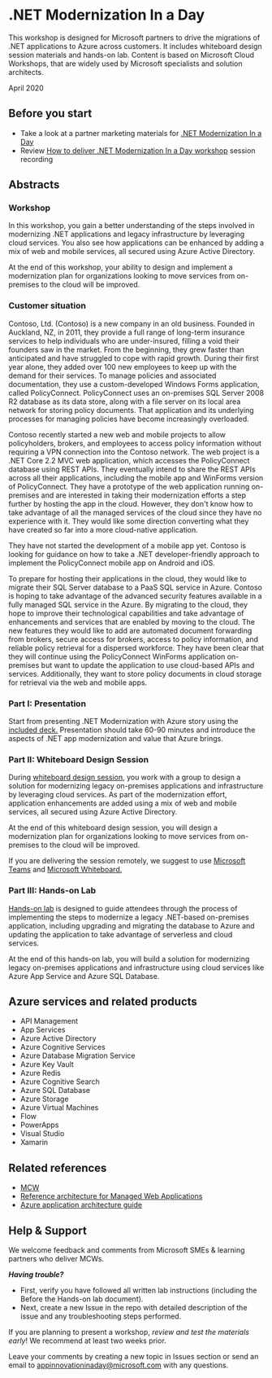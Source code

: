 # .NET Modernization In a Day

This workshop is designed for Microsoft partners to drive the migrations of .NET applications to Azure across customers. It includes whiteboard design session materials and hands-on lab. Content is based on Microsoft Cloud Workshops, that are widely used by Microsoft specialists and solution architects.

April 2020

## Before you start

- Take a look at a partner marketing materials for [.NET Modernization In a Day](https://partner.microsoft.com/en-us/asset/collection/net-modernization-in-a-day)
- Review [How to deliver .NET Modernization In a Day workshop](https://note.microsoft.com/US-NOGEP-WBNR-FY20-04Apr-28-AppModernization-SRDEM17754_Registration.html) session recording

## Abstracts

### Workshop

In this workshop, you gain a better understanding of the steps involved in modernizing .NET applications and legacy infrastructure by leveraging cloud services. You also see how applications can be enhanced by adding a mix of web and mobile services, all secured using Azure Active Directory.

At the end of this workshop, your ability to design and implement a modernization plan for organizations looking to move services from on-premises to the cloud will be improved.

### Customer situation

Contoso, Ltd. (Contoso) is a new company in an old business. Founded in Auckland, NZ, in 2011, they provide a full range of long-term insurance services to help individuals who are under-insured, filling a void their founders saw in the market. From the beginning, they grew faster than anticipated and have struggled to cope with rapid growth. During their first year alone, they added over 100 new employees to keep up with the demand for their services. To manage policies and associated documentation, they use a custom-developed Windows Forms application, called PolicyConnect. PolicyConnect uses an on-premises SQL Server 2008 R2 database as its data store, along with a file server on its local area network for storing policy documents. That application and its underlying processes for managing policies have become increasingly overloaded.

Contoso recently started a new web and mobile projects to allow policyholders, brokers, and employees to access policy information without requiring a VPN connection into the Contoso network. The web project is a .NET Core 2.2 MVC web application, which accesses the PolicyConnect database using REST APIs. They eventually intend to share the REST APIs across all their applications, including the mobile app and WinForms version of PolicyConnect. They have a prototype of the web application running on-premises and are interested in taking their modernization efforts a step further by hosting the app in the cloud. However, they don't know how to take advantage of all the managed services of the cloud since they have no experience with it. They would like some direction converting what they have created so far into a more cloud-native application.

They have not started the development of a mobile app yet. Contoso is looking for guidance on how to take a .NET developer-friendly approach to implement the PolicyConnect mobile app on Android and iOS.

To prepare for hosting their applications in the cloud, they would like to migrate their SQL Server database to a PaaS SQL service in Azure. Contoso is hoping to take advantage of the advanced security features available in a fully managed SQL service in the Azure. By migrating to the cloud, they hope to improve their technological capabilities and take advantage of enhancements and services that are enabled by moving to the cloud. The new features they would like to add are automated document forwarding from brokers, secure access for brokers, access to policy information, and reliable policy retrieval for a dispersed workforce. They have been clear that they will continue using the PolicyConnect WinForms application on-premises but want to update the application to use cloud-based APIs and services. Additionally, they want to store policy documents in cloud storage for retrieval via the web and mobile apps.

### Part I: Presentation
Start from presenting .NET Modernization with Azure story using the [included deck.](Presentation) Presentation should take 60-90 minutes and introduce the aspects of .NET app modernization and value that Azure brings.

### Part II: Whiteboard Design Session

During [whiteboard design session](Whiteboard%20design%20session), you work with a group to design a solution for modernizing legacy on-premises applications and infrastructure by leveraging cloud services. As part of the modernization effort, application enhancements are added using a mix of web and mobile services, all secured using Azure Active Directory.

At the end of this whiteboard design session, you will design a modernization plan for organizations looking to move services from on-premises to the cloud will be improved.

If you are delivering the session remotely, we suggest to use [Microsoft Teams](https://products.office.com/microsoft-teams) and [Microsoft Whiteboard.](https://whiteboard.microsoft.com)

### Part III: Hands-on Lab

[Hands-on lab](Hands-on%20lab) is designed to guide attendees through the process of implementing the steps to modernize a legacy .NET-based on-premises application, including upgrading and migrating the database to Azure and updating the application to take advantage of serverless and cloud services.

At the end of this hands-on lab, you will build a solution for modernizing legacy on-premises applications and infrastructure using cloud services like Azure App Service and Azure SQL Database.

## Azure services and related products

- API Management
- App Services
- Azure Active Directory
- Azure Cognitive Services
- Azure Database Migration Service
- Azure Key Vault
- Azure Redis
- Azure Cognitive Search
- Azure SQL Database
- Azure Storage
- Azure Virtual Machines
- Flow
- PowerApps
- Visual Studio
- Xamarin

## Related references

- [MCW](https://microsoftcloudworkshop.com)
- [Reference architecture for Managed Web Applications](https://docs.microsoft.com/azure/architecture/reference-architectures/app-service-web-app/basic-web-app)
- [Azure application architecture guide](https://docs.microsoft.com/azure/architecture/guide/)

## Help & Support

We welcome feedback and comments from Microsoft SMEs & learning partners who deliver MCWs.  

***Having trouble?***
- First, verify you have followed all written lab instructions (including the Before the Hands-on lab document).
- Next, create a new Issue in the repo with detailed description of the issue and any troubleshooting steps performed.

If you are planning to present a workshop, *review and test the materials early*! We recommend at least two weeks prior.

Leave your comments by creating a new topic in Issues section or send an email to appinnovationinaday@microsoft.com with any questions.
